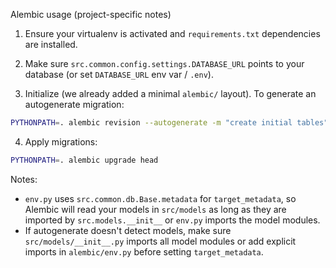 Alembic usage (project-specific notes)

1) Ensure your virtualenv is activated and `requirements.txt` dependencies are installed.

2) Make sure `src.common.config.settings.DATABASE_URL` points to your database (or set `DATABASE_URL` env var / `.env`).

3) Initialize (we already added a minimal `alembic/` layout). To generate an autogenerate migration:

```bash
PYTHONPATH=. alembic revision --autogenerate -m "create initial tables"
```

4) Apply migrations:

```bash
PYTHONPATH=. alembic upgrade head
```

Notes:
- `env.py` uses `src.common.db.Base.metadata` for `target_metadata`, so Alembic will read your models in `src/models` as long as they are imported by `src.models.__init__` or `env.py` imports the model modules.
- If autogenerate doesn't detect models, make sure `src/models/__init__.py` imports all model modules or add explicit imports in `alembic/env.py` before setting `target_metadata`.

